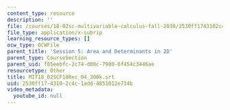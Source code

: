 ```yaml
---
content_type: resource
description: ''
file: /courses/18-02sc-multivariable-calculus-fall-2010/2530ff1743102c4c1add4851012e734b_MIT18_02SCF10Rec_04_300k.srt
file_type: application/x-subrip
learning_resource_types: []
ocw_type: OCWFile
parent_title: 'Session 5: Area and Determinants in 2D'
parent_type: CourseSection
parent_uid: f85eebfc-2c74-d08c-7980-6f454c3446ae
resourcetype: Other
title: MIT18_02SCF10Rec_04_300k.srt
uid: 2530ff17-4310-2c4c-1add-4851012e734b
video_metadata:
  youtube_id: null
---
```

